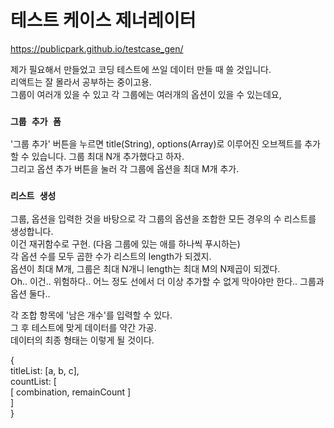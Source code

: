 # 테스트 케이스 제너레이터
<https://publicpark.github.io/testcase_gen/>

제가 필요해서 만들었고 코딩 테스트에 쓰일 데이터 만들 때 쓸 것입니다.\
리액트는 잘 몰라서 공부하는 중이고용.\
그룹이 여러개 있을 수 있고 각 그룹에는 여러개의 옵션이 있을 수 있는데요, 
### `그룹 추가 폼`
'그룹 추가' 버튼을 누르면 title(String), options(Array)로 이루어진 오브젝트를 추가할 수 있습니다. 그룹 최대 N개 추가했다고 하자.\
그리고 옵션 추가 버튼을 눌러 각 그룹에 옵션을 최대 M개 추가.

### `리스트 생성`
그룹, 옵션을 입력한 것을 바탕으로 각 그룹의 옵션을 조합한 모든 경우의 수 리스트를 생성합니다.\
이건 재귀함수로 구현. (다음 그룹에 있는 애를 하나씩 푸시하는)\
각 옵션 수를 모두 곱한 수가 리스트의 length가 되겠지.\
옵션이 최대 M개, 그룹은 최대 N개니 length는 최대 M의 N제곱이 되겠다.\
Oh.. 이건.. 위험하다.. 어느 정도 선에서 더 이상 추가할 수 없게 막아야만 한다.. 그룹과 옵션 둘다..

각 조합 항목에 '남은 개수'를 입력할 수 있다.\
그 후 테스트에 맞게 데이터를 약간 가공.\
데이터의 최종 형태는 이렇게 될 것이다.

{\
  titleList: [a, b, c],\
  countList: [\
    [ combination, remainCount ]\
  ]\
}
